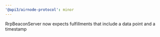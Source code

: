 ```yaml
---
'@api3/airnode-protocol': minor
---
```


RrpBeaconServer now expects fulfillments that include a data point and a timestamp
